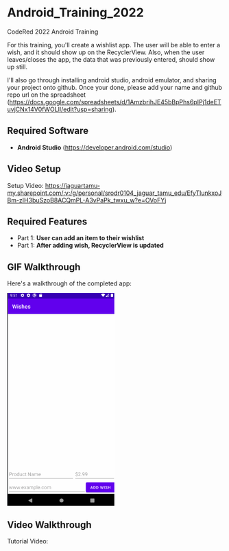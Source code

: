 # Android_Training_2022
CodeRed 2022 Android Training

For this training, you'll create a wishlist app. The user will be able to enter a wish, and it should show up on the RecyclerView. Also, when the user leaves/closes the app, the data that was previously entered, should show up still.

I'll also go through installing android studio, android emulator, and sharing your project onto github. Once your done, please add your name and github repo url on the spreadsheet (https://docs.google.com/spreadsheets/d/1AmzbrihJE45bBpPhs6pIPj1deETuvjCNx14V0fWOLlI/edit?usp=sharing).

## Required Software
- **Android Studio** (https://developer.android.com/studio)

## Video Setup

Setup Video:
https://jaguartamu-my.sharepoint.com/:v:/g/personal/srodr0104_jaguar_tamu_edu/EfyTlunkxoJBm-zIH3buSzoB8ACQmPL-A3vPaPk_twxu_w?e=OVoFYj

## Required Features

- Part 1: **User can add an item to their wishlist**
- Part 1: **After adding wish, RecyclerView is updated**

## GIF Walkthrough

Here's a walkthrough of the completed app:

<img src="/walkthrough.gif" width=250><br>

## Video Walkthrough

Tutorial Video:
